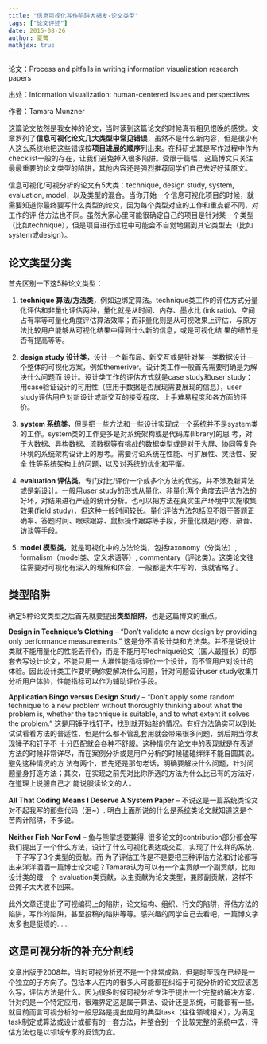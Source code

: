 ```yaml
---
title: "信息可视化写作陷阱大揭发-论文类型"
tags: ["论文评述"]
date: 2015-08-26
author: 夏菁
mathjax: true
---
```


论文：Process and pitfalls in writing information visualization research papers

出处：Information visualization: human-centered issues and perspectives

作者：Tamara Munzner

这篇论文依然是我女神的论文，当时读到这篇论文的时候真有相见恨晚的感觉。文章罗列了**信息可视化论文几大类型中常见错误**，虽然不是什么新内容，但是很少有人这么系统地把这些错误按**项目进展的顺序**列出来。在科研尤其是写作过程中作为checklist一般的存在，让我们避免掉入很多陷阱。受限于篇幅，这篇博文只关注最最重要的论文类型的陷阱，其他内容还是强烈推荐同学们自己去好好读原文。



信息可视化/可视分析的论文有5大类：technique, design study, system, evaluation, model，以及类型的混合。当你开始一个信息可视化项目的时候，就需要知道你最终要写什么类型的论文，因为每个类型对应的工作和重点都不同，对工作的评 估方法也不同。虽然大家心里可能很确定自己的项目是针对某一个类型（比如technique），但是项目进行过程中可能会不自觉地偏到其它类型去（比如 system或design）。

## 论文类型分类

首先区别一下这5种论文类型：

1. **technique 算法/方法类**，例如边绑定算法。technique类工作的评估方式分量化评估和非量化评估两种，量化就是从时间、内存、墨水比 (ink ratio)、空间占有率等可量化角度评估算法效率；而非量化则是从可视效果上评估，与原方法比较用户能够从可视化结果中得到什么新的信息，或是可视化结 果的细节是否有提高等等。

2. **design study 设计类**，设计一个新布局、新交互或是针对某一类数据设计一个整体的可视化方案，例如themeriver。设计类工作一般首先需要明确是为解决什么问题而 设计。设计类工作的评估方式就是case study和user study：用case验证设计的可用性（应用于数据是否展现需要展现的信息），user study评估用户对新设计或新交互的接受程度、上手难易程度和各方面的评价。

3. **system 系统类**，但是把一些方法和一些设计实现成一个系统并不是system类的工作。system类的工作更多是对系统架构或是代码库(library)的思 考，对于大数据、异构数据、流数据等有挑战的数据类型或是对于大屏、协同等复杂环境的系统架构设计上的思考。需要讨论系统在性能、可扩展性、灵活性、安全 性等系统架构上的问题，以及对系统的优化和平衡。

4. **evaluation 评估类**，专门对比/评价一个或多个方法的优劣，并不涉及新算法或是新设计。一般用user study的形式从量化、非量化两个角度去评估方法的好坏，对结果进行严谨的统计分析。也可以把方法在真实生产环境中实施收集效果(field study)，但这种一般时间较长。量化评估方法包括但不限于答题正确率、答题时间、眼球跟踪、鼠标操作跟踪等手段，非量化就是问卷、录音、访谈等手段。

5. **model 模型类**，就是可视化中的方法论类，包括taxonomy（分类法）, formalism（model类、定义术语等）, commentary（评论类）。这类论文往往需要对可视化有深入的理解和体会，一般都是大牛写的，我就省略了。

## 类型陷阱

确定5种论文类型之后首先就要提出**类型陷阱**，也是这篇博文的重点。

**Design in Technique’s Clothing** – “Don’t validate a new design by providing only performance measurements.” 这是分不清设计类和方法类。并不是说设计类就不能用量化的性能去评价，而是不能用写technique论文（国人最擅长）的那套去写设计论文，不能只用一 大堆性能指标评价一个设计，而不管用户对设计的体验。因此设计类工作要明确你要解决什么问题，针对问题设计user study收集并分析用户体验，性能指标可以作为辅助评价手段。

**Application Bingo versus Design Stud**y – “Don’t apply some random technique to a new problem without thoroughly thinking about what the problem is, whether the technique is suitable, and to what extent it solves the problem.” 这是用锤子找钉子，找到就开始敲的情况。有好方法确实可以到处试试看看方法的普适性，但是什么都不管乱套用就会带来很多问题，到后期当你发现锤子和钉子不 十分匹配就会各种不舒服。这种情况在论文中的表现就是在表述方法的时候非常详尽，而在案例分析或是用户分析的时候磕磕绊绊不能自圆其说。避免这种情况的方 法有两个，首先还是那句老话，明确要解决什么问题，针对问题量身打造方法；其次，在实现之前先对比你所选的方法为什么比已有的方法好，在道理上说服自己才 能说服读论文的人。

**All That Coding Means I Deserve A System Paper** – 不说这是一篇系统类论文对不起我写的那些代码（泪~）. 明白上面所说的什么是系统类论文就知道这是个苦肉计陷阱，不多说。

**Neither Fish Nor Fowl** – 鱼与熊掌想要兼得. 很多论文的contribution部分都会写我们提出了一个什么方法，设计了什么可视化表达或交互，实现了什么样的系统，一下子写了3个类型的贡献。而 为了评估工作是不是要把三种评估方法和讨论都写出来洋洋洒洒一篇博士论文呢？Tamara认为可以有一个主贡献一个副贡献，比如设计类的跟一个 evaluation类贡献，以主贡献为论文类型，兼顾副贡献，这样不会摊子太大收不回来。

此外文章还提出了可视编码上的陷阱，论文结构、组织、行文的陷阱，评估方法的陷阱，写作的陷阱，甚至投稿的陷阱等等。感兴趣的同学自己去看吧，一篇博文字太多也是挺烦的……

## 这是可视分析的补充分割线

文章出版于2008年，当时可视分析还不是一个非常成熟，但是时至现在已经是一个独立的子方向了。包括本人在内的很多人可能都在纠结于可视分析的论文应该怎么写，评估方法是什么。因为很多时候可视分析专注于提出一个完整的解决方案，针对的是一个特定应用，很难界定这是属于算法、设计还是系统，可能都有一些。就目前而言可视分析的一般思路是提出应用的典型task（往往领域相关），为满足task制定或算法或设计或都有的一套方法，并整合到一个比较完整的系统中去，评估方法也是以领域专家的反馈为宜。